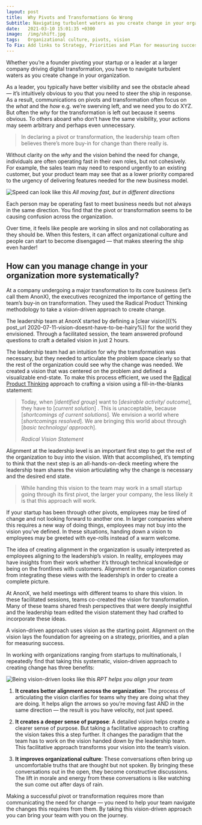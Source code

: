 ```yaml
---
layout: post
title:  Why Pivots and Transformations Go Wrong
Subtitle: Navigating turbulent waters as you create change in your organization
date:   2021-03-10 15:01:35 +0300
image:  /img/shift.jpg
tags:   Organizational culture, pivots, vision
To Fix: Add links to Strategy, Priorities and Plan for measuring success
---
```


Whether you’re a founder pivoting your startup or a leader at a larger company driving digital transformation, you have to navigate turbulent waters as you create change in your organization.

As a leader, you typically have better visibility and see the obstacle ahead — it’s intuitively obvious to you that you need to steer the ship in response. As a result, communications on pivots and transformation often focus on the _what_ and the _how_ e.g. we’re swerving left, and we need you to do XYZ. But often the _why_ for the transformation is left out because it seems obvious. To others aboard who don’t have the same visibility, your actions may seem arbitrary and perhaps even unnecessary.

>In declaring a pivot or transformation, the leadership team often believes there’s more buy-in for change than there really is.

Without clarity on the _why_ and the vision behind the need for change, individuals are often operating fast in their own roles, but not cohesively. For example, the sales team may need to respond urgently to an existing customer, but your product team may see that as a lower priority compared to the urgency of delivering features needed for the new business model.

![Speed can look like this]({{site.baseurl}}/img/speed.png)
*All moving fast, but in different directions*

Each person may be operating fast to meet business needs but not always in the same direction. You find that the pivot or transformation seems to be causing confusion across the organization.

Over time, it feels like people are working in silos and not collaborating as they should be. When this festers, it can affect organizational culture and people can start to become disengaged — that makes steering the ship even harder!

## How can you manage change in your organization more systematically?
At a company undergoing a major transformation to its core business (let’s call them AnonX), the executives recognized the importance of getting the team’s buy-in on transformation. They used the Radical Product Thinking methodology to take a vision-driven approach to create change.

The leadership team at AnonX started by defining a [clear vision]({% post_url 2020-07-11-vision-doesnt-have-to-be-hairy%}) for the world they envisioned. Through a facilitated session, the team answered profound questions to craft a detailed vision in just 2 hours.

The leadership team had an intuition for why the transformation was necessary, but they needed to articulate the problem space clearly so that the rest of the organization could see why the change was needed. We created a vision that was centered on the problem and defined a visualizable end-state. To make this process efficient, we used the [Radical Product Thinking](https://www.radicalproduct.com/toolkit) approach to crafting a vision using a fill-in-the-blanks statement:

>Today, when [_identified group_] want to [_desirable activity/ outcome_], they have to [_current solution_] . This is unacceptable, because [_shortcomings of current solutions_]. We envision a world where [_shortcomings resolved_]. We are bringing this world about through [_basic technology/ approach_].
>
> <cite>Radical Vision Statement</cite>

Alignment at the leadership level is an important first step to get the rest of the organization to buy into the vision. With that accomplished, it’s tempting to think that the next step is an all-hands-on-deck meeting where the leadership team shares the vision articulating why the change is necessary and the desired end state.

>While handing this vision to the team may work in a small startup going through its first pivot, the larger your company, the less likely it is that this approach will work.

If your startup has been through other pivots, employees may be tired of change and not looking forward to another one. In larger companies where this requires a new way of doing things, employees may not buy into the vision you’ve defined. In these situations, handing down a vision to employees may be greeted with eye-rolls instead of a warm welcome.

The idea of creating alignment in the organization is usually interpreted as employees aligning to the leadership’s vision. In reality, employees may have insights from their work whether it’s through technical knowledge or being on the frontlines with customers. Alignment in the organization comes from integrating these views with the leadership’s in order to create a complete picture.

At AnonX, we held meetings with different teams to share this vision. In these facilitated sessions, teams co-created the vision for transformation. Many of these teams shared fresh perspectives that were deeply insightful and the leadership team edited the vision statement they had crafted to incorporate these ideas.

A vision-driven approach uses vision as the starting point. Alignment on the vision lays the foundation for agreeing on a strategy, priorities, and a plan for measuring success.

In working with organizations ranging from startups to multinationals, I repeatedly find that taking this systematic, vision-driven approach to creating change has three benefits:

![Being vision-driven looks like this]({{site.baseurl}}/img/RPTalign.png)
*RPT helps you align your team*

1. **It creates better alignment across the organization**: The process of articulating the vision clarifies for teams why they are doing what they are doing. It helps align the arrows so you’re moving fast AND in the same direction — the result is you have velocity, not just speed.

2. **It creates a deeper sense of purpose**: A detailed vision helps create a clearer sense of purpose. But taking a facilitative approach to crafting the vision takes this a step further. It changes the paradigm that the team has to work on the vision handed down by the leadership team. This facilitative approach transforms your vision into the team’s vision.

3. **It improves organizational culture**: These conversations often bring up uncomfortable truths that are thought but not spoken. By bringing these conversations out in the open, they become constructive discussions. The lift in morale and energy from these conversations is like watching the sun come out after days of rain.

Making a successful pivot or transformation requires more than communicating the need for change — you need to help your team navigate the changes this requires from them. By taking this vision-driven approach you can bring your team with you on the journey.
